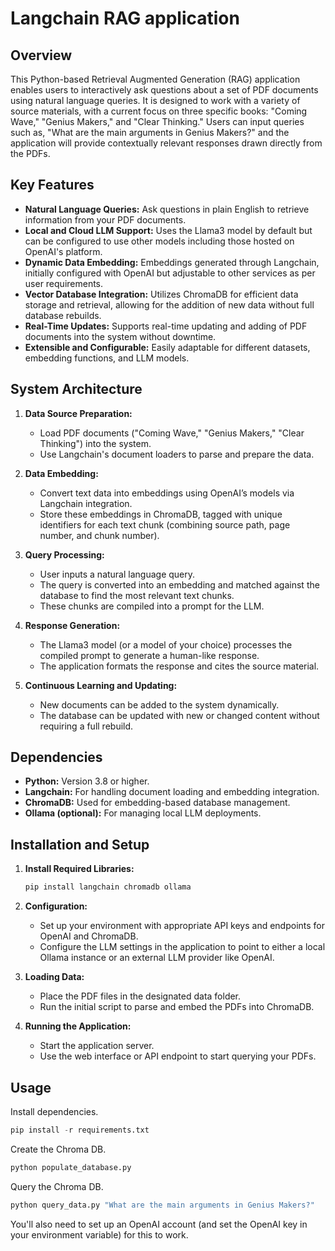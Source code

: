 # Langchain RAG application

## Overview

This Python-based Retrieval Augmented Generation (RAG) application enables users to interactively ask questions about a set of PDF documents using natural language queries. It is designed to work with a variety of source materials, with a current focus on three specific books: "Coming Wave," "Genius Makers," and "Clear Thinking." Users can input queries such as, "What are the main arguments in Genius Makers?" and the application will provide contextually relevant responses drawn directly from the PDFs.

## Key Features

- **Natural Language Queries:** Ask questions in plain English to retrieve information from your PDF documents.
- **Local and Cloud LLM Support:** Uses the Llama3 model by default but can be configured to use other models including those hosted on OpenAI's platform.
- **Dynamic Data Embedding:** Embeddings generated through Langchain, initially configured with OpenAI but adjustable to other services as per user requirements.
- **Vector Database Integration:** Utilizes ChromaDB for efficient data storage and retrieval, allowing for the addition of new data without full database rebuilds.
- **Real-Time Updates:** Supports real-time updating and adding of PDF documents into the system without downtime.
- **Extensible and Configurable:** Easily adaptable for different datasets, embedding functions, and LLM models.

## System Architecture

1. **Data Source Preparation:**
   - Load PDF documents ("Coming Wave," "Genius Makers," "Clear Thinking") into the system.
   - Use Langchain's document loaders to parse and prepare the data.

2. **Data Embedding:**
   - Convert text data into embeddings using OpenAI’s models via Langchain integration.
   - Store these embeddings in ChromaDB, tagged with unique identifiers for each text chunk (combining source path, page number, and chunk number).

3. **Query Processing:**
   - User inputs a natural language query.
   - The query is converted into an embedding and matched against the database to find the most relevant text chunks.
   - These chunks are compiled into a prompt for the LLM.

4. **Response Generation:**
   - The Llama3 model (or a model of your choice) processes the compiled prompt to generate a human-like response.
   - The application formats the response and cites the source material.

5. **Continuous Learning and Updating:**
   - New documents can be added to the system dynamically.
   - The database can be updated with new or changed content without requiring a full rebuild.

## Dependencies

- **Python:** Version 3.8 or higher.
- **Langchain:** For handling document loading and embedding integration.
- **ChromaDB:** Used for embedding-based database management.
- **Ollama (optional):** For managing local LLM deployments.

## Installation and Setup

1. **Install Required Libraries:**
   ```bash
   pip install langchain chromadb ollama
   ```

2. **Configuration:**
   - Set up your environment with appropriate API keys and endpoints for OpenAI and ChromaDB.
   - Configure the LLM settings in the application to point to either a local Ollama instance or an external LLM provider like OpenAI.

3. **Loading Data:**
   - Place the PDF files in the designated data folder.
   - Run the initial script to parse and embed the PDFs into ChromaDB.

4. **Running the Application:**
   - Start the application server.
   - Use the web interface or API endpoint to start querying your PDFs.

## Usage

Install dependencies.

```python
pip install -r requirements.txt
```

Create the Chroma DB.

```python
python populate_database.py
```

Query the Chroma DB.

```python
python query_data.py "What are the main arguments in Genius Makers?"
```

You'll also need to set up an OpenAI account (and set the OpenAI key in your environment variable) for this to work.

